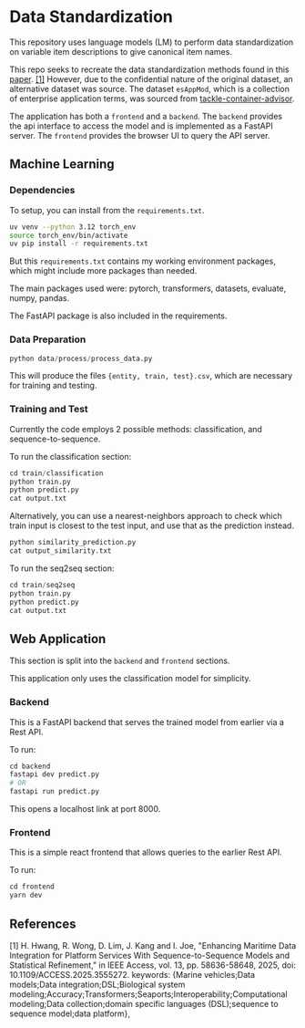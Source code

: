 # Data Standardization

This repository uses language models (LM) to perform data standardization on
variable item descriptions to give canonical item names.

This repo seeks to recreate the data standardization methods found in this
[paper](https://doi.org/10.1109/access.2025.3555272). [[1]](#1) However, due to
the confidential nature of the original dataset, an alternative dataset was
source. The dataset `esAppMod`, which is a collection of enterprise application
terms, was sourced from
[tackle-container-advisor](https://github.com/konveyor/tackle-container-advisor).

The application has both a `frontend` and a `backend`. The `backend` provides
the api interface to access the model and is implemented as a FastAPI server.
The `frontend` provides the browser UI to query the API server.

## Machine Learning

### Dependencies
To setup, you can install from the `requirements.txt`.

```bash
uv venv --python 3.12 torch_env
source torch_env/bin/activate
uv pip install -r requirements.txt
```

But this `requirements.txt` contains my working environment packages, which
might include more packages than needed.

The main packages used were: pytorch, transformers, datasets, evaluate, numpy,
pandas.

The FastAPI package is also included in the requirements.

### Data Preparation

```python
python data/process/process_data.py
```

This will produce the files `{entity, train, test}.csv`, which are necessary for
training and testing.

### Training and Test

Currently the code employs 2 possible methods: classification, and sequence-to-sequence.

To run the classification section:

```python
cd train/classification
python train.py
python predict.py
cat output.txt
```

Alternatively, you can use a nearest-neighbors approach to check which train
input is closest to the test input, and use that as the prediction instead.

```python
python similarity_prediction.py
cat output_similarity.txt
```

To run the seq2seq section:

```python
cd train/seq2seq
python train.py
python predict.py
cat output.txt
```

## Web Application

This section is split into the `backend` and `frontend` sections.

This application only uses the classification model for simplicity.

### Backend

This is a FastAPI backend that serves the trained model from earlier via a
Rest API.

To run:

```python
cd backend
fastapi dev predict.py
# OR
fastapi run predict.py
```

This opens a localhost link at port 8000.

### Frontend

This is a simple react frontend that allows queries to the earlier
Rest API. 

To run:

```python
cd frontend
yarn dev
```

## References

<a id="1">[1]</a> 
H. Hwang, R. Wong, D. Lim, J. Kang and I. Joe, "Enhancing Maritime Data
Integration for Platform Services With Sequence-to-Sequence Models and
Statistical Refinement," in IEEE Access, vol. 13, pp. 58636-58648, 2025, doi:
10.1109/ACCESS.2025.3555272. keywords: {Marine vehicles;Data models;Data
integration;DSL;Biological system
modeling;Accuracy;Transformers;Seaports;Interoperability;Computational
modeling;Data collection;domain specific languages (DSL);sequence to sequence
model;data platform}, 